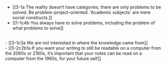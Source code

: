- [[3-1a The reality doesn’t have categories, there are only problems to be solved. Be problem-project-oriented. 'Academic subjects' are mere social constructs.]]
- [[1-1c4b You always have to solve problems, including the problem of what problems to solve]]
<br>
- [[3-1c3a We are not interested in where the knowledge came from]]
<br>
- [[5-2c2b1a If you want your writing to still be readable on a computer from the 2060s or 2160s, it’s important that your notes can be read on a computer from the 1960s, for your future self]]

